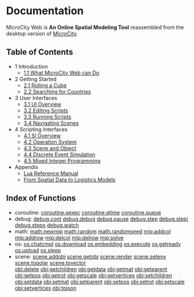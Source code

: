 # Documentation

MicroCity Web is **An Online Spatial Modeling Tool** reassembled from the desktop version of <a href="https://github.com/microcity/" target="_blank">MicroCity</a>.

## Table of Contents
- 1 Introduction
  - [1.1 What MicroCity Web can Do](1.1_what_microcity_web_can_do.md)
- 2 Getting Started
  - [2.1 Rolling a Cube](2.1_rolling_a_cube.md)
  - [2.2 Searching for Countries](2.2_searching_for_countries.md)
- 3 User Interfaces
  - [3.1 UI Overview](3.1_ui_overview.md)
  - [3.2 Editing Scripts](3.2_editing_scripts.md)
  - [3.3 Running Scripts](3.3_running_scripts.md)
  - [3.4 Navigating Scenes](3.4_navigating_scenes.md)
- 4 Scripting Interfaces
  - [4.1 SI Overview](4.1_si_overview.md)
  - [4.2 Operation System](4.2_operation_system.md)
  - [4.3 Scene and Object](4.3_scene_and_object.md)
  - [4.4 Discrete Event Simulation](4.4_discrete_event_simulation.md)
  - [4.5 Mixed Integer Programming](4.5_mixed_integer_programming.md)
- Appendix
  - <a href="https://www.lua.org/manual/5.4/contents.html" target="_blank">Lua Reference Manual</a>
  - <a href="https://microcity.gitee.io/book" target="_blank">From Spatial Data to Logistics Models</a>

## Index of Functions
- coroutine:
[coroutine.qexec](4.4_discrete_event_simulation.md#coroutine.qexec)
[coroutine.qtime](4.4_discrete_event_simulation.md#coroutine.qtime)
[coroutine.queue](4.4_discrete_event_simulation.md#coroutine.queue)
- debug:
[debug.cont](4.2_operation_system.md#debug.cont)
[debug.debug](4.2_operation_system.md#debug.debug)
[debug.pause](4.2_operation_system.md#debug.pause)
[debug.step](4.2_operation_system.md#debug.step)
[debug.stepi](4.2_operation_system.md#debug.stepi)
[debug.stepo](4.2_operation_system.md#debug.stepo)
[debug.watch](4.2_operation_system.md#debug.watch)
- math:
[math.newmip](4.5_mixed_integer_programming.md#math.newmip)
[math.random](4.4_discrete_event_simulation.md#math.random)
[math.randomseed](4.4_discrete_event_simulation.md#math.randomseed)
[mip:addcol](4.5_mixed_integer_programming.md#mip:addcol)
[mip:addrow](4.5_mixed_integer_programming.md#mip:addrow)
[mip:delcol](4.5_mixed_integer_programming.md#mip:delcol)
[mip:delrow](4.5_mixed_integer_programming.md#mip:delrow)
[mip:solve](4.5_mixed_integer_programming.md#mip:solve)
- os:
[os.chatcmpl](4.2_operation_system.md#os.chatcmpl)
[os.download](4.2_operation_system.md#os.download)
[os.embedding](4.2_operation_system.md#os.embedding)
[os.execute](4.2_operation_system.md#os.execute)
[os.getready](4.2_operation_system.md#os.getready)
[os.upload](4.2_operation_system.md#os.upload)
[os.sleep](4.2_operation_system.md#os.sleep)
- scene:
[scene.addobj](4.3_scene_and_object.md#scene.addobj)
[scene.getobj](4.3_scene_and_object.md#scene.getobj)
[scene.render](4.3_scene_and_object.md#scene.render)
[scene.setenv](4.3_scene_and_object.md#scene.setenv)
[scene.topolar](4.3_scene_and_object.md#scene.topolar)
[scene.tovector](4.3_scene_and_object.md#scene.tovector)<br>
[obj:delete](4.3_scene_and_object.md#obj:delete)
[obj:getchildren](4.3_scene_and_object.md#obj:getchildren)
[obj:getdata](4.3_scene_and_object.md#obj:getdata)
[obj:getmat](4.3_scene_and_object.md#obj:getmat)
[obj:getparent](4.3_scene_and_object.md#obj:getparent)
[obj:getpos](4.3_scene_and_object.md#obj:getpos)
[obj:getrot](4.3_scene_and_object.md#obj:getrot)
[obj:getscale](4.3_scene_and_object.md#obj:getscale)
[obj:getvertices](4.3_scene_and_object.md#obj:getvertices)
[obj:setchildren](4.3_scene_and_object.md#obj:setchildren)
[obj:setdata](4.3_scene_and_object.md#obj:setdata)
[obj:setmat](4.3_scene_and_object.md#obj:setmat)
[obj:setparent](4.3_scene_and_object.md#obj:setparent)
[obj:setpos](4.3_scene_and_object.md#obj:setpos)
[obj:setrot](4.3_scene_and_object.md#obj:setrot)
[obj:setscale](4.3_scene_and_object.md#obj:setscale)
[obj:setvertices](4.3_scene_and_object.md#obj:setvertices)
[obj:tojson](4.3_scene_and_object.md#obj:tojson)